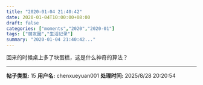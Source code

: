 ```yaml
---
title: "2020-01-04 21:40:42"
date: 2020-01-04T10:00:00+08:00
draft: false
categories: ["moments","2020","2020-01"]
tags: ["朋友圈","生活记录"]
summary: "2020-01-04 21:40:42..."
---
```


回来的时候桌上多了块蛋糕，这是什么神奇的算法？

---

**帖子类型:** 15
**用户名:** chenxueyuan001
**处理时间:** 2025/8/28 20:20:54
